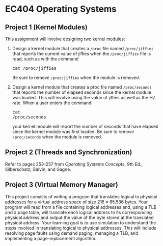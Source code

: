 # EC404 Operating Systems

## Project 1 (Kernel Modules)

This assignment will involve designing two kernel modules:
1.  Design a kernel module that creates a `/proc` file named `/proc/jiffies` that reports the current value of jiffies when the `/proc/jiffies` file is read, such as with the command
    <pre>cat /proc/jiffies</pre>
    Be sure to remove `/proc/jiffies` when the module is removed.

2.  Design a kernel module that creates a proc file named `/proc/seconds` that reports the number of elapsed seconds since the kernel module was loaded. This will involve using the value of jiffies as well as the HZ rate. When a user enters the command <pre>cat /proc/seconds</pre> your kernel module will report the number of seconds that have elapsed since the kernel module was first loaded. Be sure to remove `/proc/seconds` when the module is removed.

## Project 2 (Threads and Synchronization)

Refer to pages 253-257 from *Operating Systems Concepts*, 9th Ed., Silberschatz, Galvin, and Gagne.

## Project 3 (Virtual Memory Manager)

This project consists of writing a program that translates logical to physical addresses for a virtual address space of size 216 = 65,536 bytes. Your program will read from a file containing logical addresses and, using a TLB and a page table, will translate each logical address to its corresponding physical address and output the value of the byte stored at the translated physical address. Your learning goal is to use simulation to understand the steps involved in translating logical to physical addresses. This will include resolving page faults using demand paging, managing a TLB, and implementing a page-replacement algorithm.
